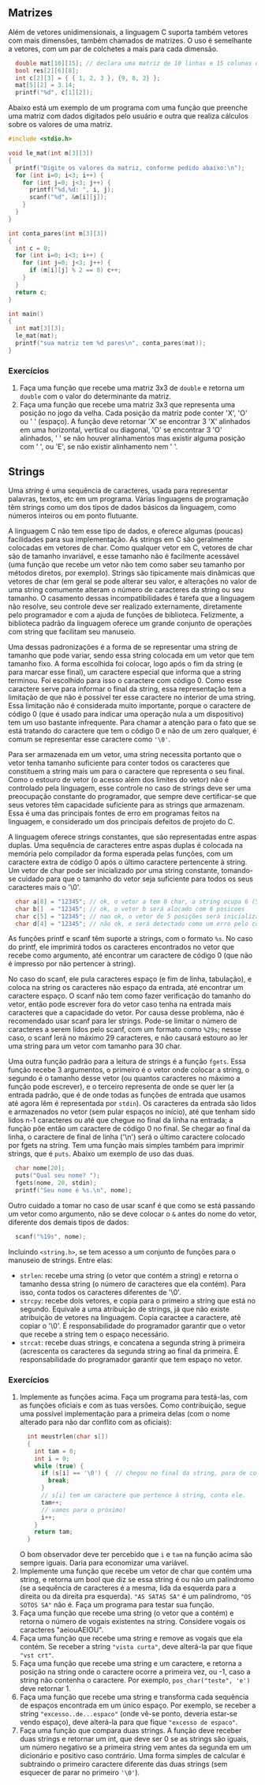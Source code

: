 ## Matrizes

Além de vetores unidimensionais, a linguagem C suporta também vetores com mais dimensões, também chamados de matrizes.
O uso é semelhante a vetores, com um par de colchetes a mais para cada dimensão.
```c
  double mat[10][15]; // declara uma matriz de 10 linhas e 15 colunas de números double
  bool res[2][6][8];
  int c[2][3] = { { 1, 2, 3 }, {9, 8, 2} };
  mat[5][2] = 3.14;
  printf("%d", c[1][2]);
```
Abaixo está um exemplo de um programa com uma função que preenche uma matriz com dados digitados pelo usuário e outra que realiza cálculos sobre os valores de uma matriz.
```c
#include <stdio.h>

void le_mat(int m[3][3])
{
  printf("Digite os valores da matriz, conforme pedido abaixo:\n");
  for (int i=0; i<3; i++) {
    for (int j=0; j<3; j++) {
      printf("%d,%d: ", i, j);
      scanf("%d", &m[i][j]);
    }
  }
}

int conta_pares(int m[3][3])
{
  int c = 0;
  for (int i=0; i<3; i++) {
    for (int j=0; j<3; j++) {
      if (m[i][j] % 2 == 0) c++;
    }
  }
  return c;
}

int main()
{
  int mat[3][3];
  le_mat(mat);
  printf("sua matriz tem %d pares\n", conta_pares(mat));
}
```

### Exercícios

1. Faça uma função que recebe uma matriz 3x3 de `double` e retorna um `double` com o valor do determinante da matriz.
1. Faça uma função que recebe uma matriz 3x3 que representa uma posição no jogo da velha. Cada posição da matriz pode conter 'X', 'O' ou ' ' (espaço).
   A função deve retornar 'X' se encontrar 3 'X' alinhados em uma horizontal, vertical ou diagonal, 'O' se encontrar 3 'O' alinhados, ' ' se não houver alinhamentos mas existir alguma posição com ' ', ou 'E', se não existir alinhamento nem ' '.


## Strings

Uma *string* é uma sequência de caracteres, usada para representar palavras, textos, etc em um programa.
Várias linguagens de programação têm strings como um dos tipos de dados básicos da linguagem, como números inteiros ou em ponto flutuante.

A linguagem C não tem esse tipo de dados, e oferece algumas (poucas) facilidades para sua implementação.
As strings em C são geralmente colocadas em vetores de char.
Como qualquer vetor em C, vetores de char são de tamanho invariável, e esse tamanho não é facilmente acessável (uma função que recebe um vetor não tem como saber seu tamanho por métodos diretos, por exemplo).
Strings são tipicamente mais dinâmicas que vetores de char (em geral se pode alterar seu valor, e alterações no valor de uma string comumente alteram o número de caracteres da string ou seu tamanho.
O casamento dessas incompatibilidades é tarefa que a linguagem não resolve, seu controle deve ser realizado externamente, diretamente pelo programador e com a ajuda de funções de biblioteca.
Felizmente, a biblioteca padrão da linguagem oferece um grande conjunto de operações com string que facilitam seu manuseio.

Uma dessas padronizações é a forma de se representar uma string de tamanho que pode variar, sendo essa string colocada em um vetor que tem tamanho fixo. A forma escolhida foi colocar, logo após o fim da string (e para marcar esse final), um caractere especial que informa que a string terminou. Foi escolhido para isso o caractere com código 0. Como esse caractere serve para informar o final da string, essa representação tem a limitação de que não é possível ter esse caractere no interior de uma string. Essa limitação não é considerada muito importante, porque o caractere de código 0 (que é usado para indicar uma operação nula a um dispositivo) tem um uso bastante infrequente.
Para chamar a atenção para o fato que se está tratando do caractere que tem o código 0 e não de um zero qualquer, é comum se representar esse caractere como `'\0'`.

Para ser armazenada em um vetor, uma string necessita portanto que o vetor tenha tamanho suficiente para conter todos os caracteres que constituem a string mais um para o caractere que representa o seu final.
Como o estouro de vetor (o acesso além dos limites do vetor) não é controlado pela linguagem, esse controle no caso de strings deve ser uma preocupação constante do programador, que sempre deve certificar-se que seus vetores têm capacidade suficiente para as strings que armazenam.
Essa é uma das principais fontes de erro em programas feitos na linguagem, e considerado um dos principais defeitos de projeto do C.

A linguagem oferece strings constantes, que são representadas entre aspas duplas. Uma sequência de caracteres entre aspas duplas é colocada na memória pelo compilador da forma esperada pelas funções, com um caractere extra de código 0 após o último caractere pertencente à string.
Um vetor de char pode ser inicializado por uma string constante, tomando-se cuidado para que o tamanho do vetor seja suficiente para todos os seus caracteres mais o '\0'.
```c
  char a[8] = "12345"; // ok, o vetor a tem 8 char, a string ocupa 6 (5+1); os dois char restantes serão preenchidos com 0
  char b[]  = "12345"; // ok, o vetor b será alocado com 6 posicoes
  char c[5] = "12345"; // nao ok, o vetor de 5 posições será inicializado com os caracteres, mas não será uma string porque nao terá o 0 final
  char d[4] = "12345"; // não ok, e será detectado como um erro pelo compilador, inicialização de mais elementos do que cabe no vetor
```

As funções printf e scanf têm suporte a strings, com o formato `%s`.
No caso do printf, ele imprimirá todos os caracteres encontrados no vetor que recebe como argumento, até encontrar um caractere de código 0 (que não é impresso por não pertencer à string).

No caso do scanf, ele pula caracteres espaço (e fim de linha, tabulação), e coloca na string os caracteres não espaço da entrada, até encontrar um caractere espaço. O scanf não tem como fazer verificação do tamanho do vetor, então pode escrever fora do vetor caso tenha na entrada mais caracteres que a capacidade do vetor. Por causa desse problema, não é recomendado usar scanf para ler strings.
Pode-se limitar o número de caracteres a serem lidos pelo scanf, com um formato como `%29s`; nesse caso, o scanf lerá no máximo 29 caracteres, e não causará estouro ao ler uma string para um vetor com tamanho para 30 char.

Uma outra função padrão para a leitura de strings é a função `fgets`. Essa função recebe 3 argumentos, o primeiro é o vetor onde colocar a string, o segundo é o tamanho desse vetor (ou quantos caracteres no máximo a função pode escrever), e o terceiro representa de onde se quer ler (a entrada padrão, que é de onde todas as funções de entrada que usamos até agora lêm é representada por `stdin`). Os caracteres da entrada são lidos e armazenados no vetor (sem pular espaços no início), até que tenham sido lidos n-1 caracteres ou até que chegue no final da linha na entrada; a função põe então um caractere de código 0 no final. Se chegar ao final da linha, o caractere de final de linha ('\n') será o último caractere colocado por fgets na string.
Tem uma função mais simples também para imprimir strings, que é `puts`. Abaixo um exemplo de uso das duas.
```c
  char nome[20];
  puts("Qual seu nome? ");
  fgets(nome, 20, stdin);
  printf("Seu nome é %s.\n", nome);
```
Outro cuidado a tomar no caso de usar scanf é que como se está passando um vetor como argumento, não se deve colocar o `&` antes do nome do vetor, diferente dos demais tipos de dados:
```c
  scanf("%19s", nome);
```

Incluindo `<string.h>`, se tem acesso a um conjunto de funções para o manuseio de strings.
Entre elas:
- `strlen`: recebe uma string (o vetor que contém a string) e retorna o tamanho dessa string (o número de caracteres que ela contém). Para isso, conta todos os caracteres diferentes de '\0'.
- `strcpy`: recebe dois vetores, e copia para o primeiro a string que está no segundo. Equivale a uma atribuição de strings, já que não existe atribuição de vetores na linguagem. Copia caractee a caractere, até copiar o '\0'. É responsabilidade do programador garantir que o vetor que recebe a string tem o espaço necessário.
- `strcat`: recebe duas strings, e concatena a segunda string à primeira (acrescenta os caracteres da segunda string ao final da primeira. É responsabilidade do programador garantir que tem espaço no vetor.

### Exercícios

1. Implemente as funções acima. Faça um programa para testá-las, com as funções oficiais e com as tuas versões. Como contribuição, segue uma possível implementação para a primeira delas (com o nome alterado para não dar conflito com as oficiais):
    ```c
      int meustrlen(char s[])
      {
        int tam = 0;
        int i = 0;
        while (true) {
          if (s[i] == '\0') {  // chegou no final da string, para de contar
            break;
          }
          // s[i] tem um caractere que pertence à string, conta ele.
          tam++;
          // vamos para o próximo!
          i++;
        }
        return tam;
      }
    ```
   O bom observador deve ter percebido que `i` e `tam` na função acima são sempre iguais. Daria para economizar uma variável.
1. Implemente uma função que recebe um vetor de char que contém uma string, e retorna um bool que diz se essa string é ou não um palíndromo (se a sequência de caracteres é a mesma, lida da esquerda para a direita ou da direita pra esquerda). ```"AS SATAS SA"``` é um palíndromo, ```"OS SOTOS SA"``` não é. Faça um programa para testar sua função.
2. Faça uma função que recebe uma string (o vetor que a contém) e retorna o número de vogais existentes na string. Considere vogais os caracteres "aeiouAEIOU".
3. Faça uma função que recebe uma string e remove as vogais que ela contém. Se receber a string ```"vista curta"```, deve alterá-la par que fique ```"vst crt"```.
4. Faça uma função que recebe uma string e um caractere, e retorna a posição na string onde o caractere ocorre a primeira vez, ou -1, caso a string não contenha o caractere. Por exemplo, ```pos_char("teste", 'e')``` deve retornar 1.
5. Faça uma função que recebe uma string e transforma cada sequência de espaços encontrada em um único espaço. Por exemplo, se receber a string ```"excesso..de...espaco"``` (onde vê-se ponto, deveria estar-se vendo espaço), deve alterá-la para que fique ```"excesso de espaco"```.
1. Faça uma função que compara duas strings. A função deve receber duas strings e retornar um int, que deve ser 0 se as strings são iguais, um número negativo se a primeira string vem antes da segunda em um dicionário e positivo caso contrário. Uma forma simples de calcular é subtraindo o primeiro caractere diferente das duas strings (sem esquecer de parar no primeiro `'\0'`).
